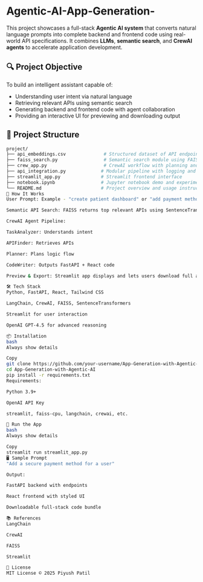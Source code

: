 # Agentic-AI-App-Generation-

This project showcases a full-stack **Agentic AI system** that converts natural language prompts into complete backend and frontend code using real-world API specifications. It combines **LLMs**, **semantic search**, and **CrewAI agents** to accelerate application development.

## 🔍 Project Objective

To build an intelligent assistant capable of:
- Understanding user intent via natural language
- Retrieving relevant APIs using semantic search
- Generating backend and frontend code with agent collaboration
- Providing an interactive UI for previewing and downloading output

## 📁 Project Structure

```bash
project/
├── api_embeddings.csv              # Structured dataset of API endpoints
├── faiss_search.py                 # Semantic search module using FAISS
├── crew_app.py                     # CrewAI workflow with planning and code generation
├── api_integration.py             # Modular pipeline with logging and orchestration
├── streamlit_app.py               # Streamlit frontend interface
├── notebook.ipynb                 # Jupyter notebook demo and experimentation
└── README.md                      # Project overview and usage instructions
🚀 How It Works
User Prompt: Example - "create patient dashboard" or "add payment method".

Semantic API Search: FAISS returns top relevant APIs using SentenceTransformers.

CrewAI Agent Pipeline:

TaskAnalyzer: Understands intent

APIFinder: Retrieves APIs

Planner: Plans logic flow

CodeWriter: Outputs FastAPI + React code

Preview & Export: Streamlit app displays and lets users download full app code.

🛠 Tech Stack
Python, FastAPI, React, Tailwind CSS

LangChain, CrewAI, FAISS, SentenceTransformers

Streamlit for user interaction

OpenAI GPT-4.5 for advanced reasoning

📦 Installation
bash
Always show details

Copy
git clone https://github.com/your-username/App-Generation-with-Agentic-AI.git
cd App-Generation-with-Agentic-AI
pip install -r requirements.txt
Requirements:

Python 3.9+

OpenAI API Key

streamlit, faiss-cpu, langchain, crewai, etc.

🧪 Run the App
bash
Always show details

Copy
streamlit run streamlit_app.py
🖥 Sample Prompt
"Add a secure payment method for a user"

Output:

FastAPI backend with endpoints

React frontend with styled UI

Downloadable full-stack code bundle

📚 References
LangChain

CrewAI

FAISS

Streamlit

📜 License
MIT License © 2025 Piyush Patil

